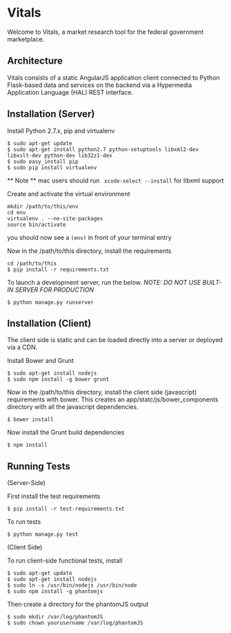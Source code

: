Vitals
=================
Welcome to Vitals, a market research tool for the federal government marketplace.

Architecture
---------------
Vitals consists of a static AngularJS application client connected to Python Flask-based data and services on the
backend via a Hypermedia Application Language (HAL) REST interface.

Installation (Server)
---------------------
Install Python 2.7.x, pip and virtualenv
```
$ sudo apt-get update
$ sudo apt-get install python2.7 python-setuptools libxml2-dev libxslt-dev python-dev lib32z1-dev
$ sudo easy_install pip
$ sudo pip install virtualenv
```
** Note ** mac users should run ``` xcode-select --install``` for libxml support

Create and activate the virtual environment
```
mkdir /path/to/this/env
cd env
virtualenv . --no-site-packages
source bin/activate
```
you should now see a ```(env)``` in front of your terminal entry

Now in the /path/to/this directory, install the requirements
```
cd /path/to/this
$ pip install -r requirements.txt
```

To launch a development server, run the below. _NOTE: DO NOT USE BUILT-IN SERVER FOR PRODUCTION_
```
$ python manage.py runserver
```

Installation (Client)
---------------------
The client side is static and can be loaded directly into a server or deployed via a CDN.

Install Bower and Grunt
```
$ sudo apt-get install nodejs
$ sudo npm install -g bower grunt
```

Now in the /path/to/this directory, install the client side (javascript) requirements with bower. This creates an app/statc/js/bower_components directory with all the javascript dependencies.
```
$ bower install
```

Now install the Grunt build dependencies
```
$ npm install
```

Running Tests
------------

(Server-Side)

First install the test requirements
```
$ pip install -r test-requirements.txt
```

To run tests
```
$ python manage.py test
```

(Client Side)

To run client-side functional tests, install
```
$ sudo apt-get update
$ sudo apt-get install nodejs
$ sudo ln -s /usr/bin/nodejs /usr/bin/node
$ sudo npm install -g phantomjs
```

Then create a directory for the phantomJS output
```
$ sudo mkdir /var/log/phantomJS
$ sudo chown yourusername /var/log/phantomJS
```
